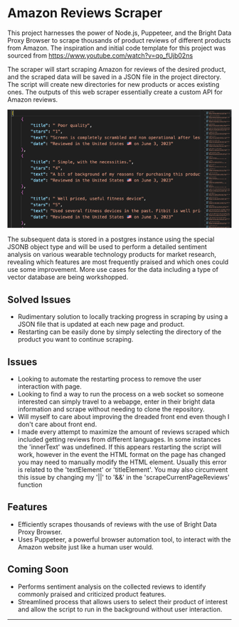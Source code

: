 # Amazon Reviews Scraper

This project harnesses the power of Node.js, Puppeteer, and the Bright Data Proxy Browser to scrape thousands of product reviews of different products from Amazon. The inspiration and initial code template for this project was sourced from https://www.youtube.com/watch?v=qo_fUjb02ns

The scraper will start scraping Amazon for reviews of the desired product, and the scraped data will be saved in a JSON file in the project directory. The script will create new directories for new products or acces existing ones. The outputs of this web scraper essentially create a custom API for Amazon reviews.

![Example Output](screenshot.png "Example output")


The subsequent data is stored in a postgres instance using the special JSONB object type and will be used to perform a detailed sentiment analysis on various wearable technology products for market research, revealing which features are most frequently praised and which ones could use some improvement. More use cases for the data including a type of vector database are being workshopped. 

## Solved Issues
- Rudimentary solution to locally tracking progress in scraping by using a JSON file that is updated at each new page and product.
- Restarting can be easily done by simply selecting the directory of the product you want to continue scraping. 


## Issues
- Looking to automate the restarting process to remove the user interaction with page.
- Looking to find a way to run the process on a web socket so someone interested can simply travel to a webapge, enter in their bright data information and scrape without needing to clone the repository. 
- Will myself to care about improving the dreaded front end even though I don't care about front end.
- I made every attempt to maximize the amount of reviews scraped which included getting reviews from different languages. In some instances the 'innerText' was undefined. If this appears restarting the script will work, however in the event the HTML format on the page has changed you may need to manually modify the HTML element. Usually this error is related to the 'textElement' or 'titleElement'. You may also circumvent this issue by changing my '||' to '&&' in the 'scrapeCurrentPageReviews' function


## Features

- Efficiently scrapes thousands of reviews with the use of Bright Data Proxy Browser.
- Uses Puppeteer, a powerful browser automation tool, to interact with the Amazon website just like a human user would.

## Coming Soon
- Performs sentiment analysis on the collected reviews to identify commonly praised and criticized product features.
- Streamlined process that allows users to select their product of interest and allow the script to run in the background without user interaction.

------
